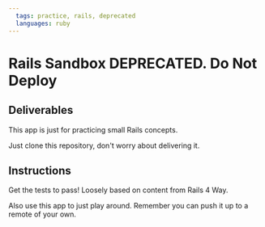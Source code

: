 ```yaml
---
  tags: practice, rails, deprecated
  languages: ruby
---
```


# Rails Sandbox DEPRECATED. Do Not Deploy

## Deliverables

This app is just for practicing small Rails concepts.

Just clone this repository, don't worry about delivering it.

## Instructions

Get the tests to pass! Loosely based on content from Rails 4 Way.

Also use this app to just play around.  Remember you can push it up to a
remote of your own.
